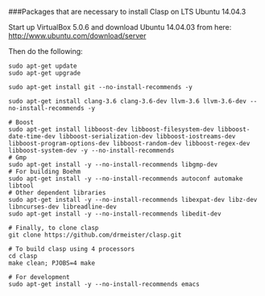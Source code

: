 ###Packages that are necessary to install Clasp on LTS Ubuntu 14.04.3

Start up VirtualBox 5.0.6 and download Ubuntu 14.04.03 from here:  http://www.ubuntu.com/download/server

Then do the following:

    sudo apt-get update
    sudo apt-get upgrade

    sudo apt-get install git --no-install-recommends -y

    sudo apt-get install clang-3.6 clang-3.6-dev llvm-3.6 llvm-3.6-dev --no-install-recommends -y

    # Boost
    sudo apt-get install libboost-dev libboost-filesystem-dev libboost-date-time-dev libboost-serialization-dev libboost-iostreams-dev libboost-program-options-dev libboost-random-dev libboost-regex-dev libboost-system-dev -y --no-install-recommends
    # Gmp
    sudo apt-get install -y --no-install-recommends libgmp-dev
    # For building Boehm
    sudo apt-get install -y --no-install-recommends autoconf automake libtool
    # Other dependent libraries
    sudo apt-get install -y --no-install-recommends libexpat-dev libz-dev libncurses-dev libreadline-dev
    sudo apt-get install -y --no-install-recommends libedit-dev

    # Finally, to clone clasp
    git clone https://github.com/drmeister/clasp.git

    # To build clasp using 4 processors
    cd clasp
    make clean; PJOBS=4 make

    # For development
    sudo apt-get install -y --no-install-recommends emacs